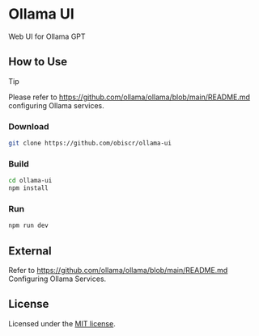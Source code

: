 # Ollama UI

Web UI for Ollama GPT

## How to Use

> [!TIP]
> Please refer to https://github.com/ollama/ollama/blob/main/README.md configuring Ollama services.

### Download

```bash
git clone https://github.com/obiscr/ollama-ui 
```

### Build

```bash
cd ollama-ui
npm install
```

### Run

```bash
npm run dev
```

## External

Refer to https://github.com/ollama/ollama/blob/main/README.md Configuring Ollama Services.

## License

Licensed under the [MIT license](https://github.com/nextui-org/next-pages-template/blob/main/LICENSE).
